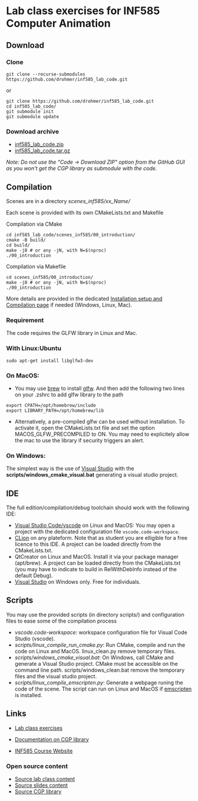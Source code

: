 # Lab class exercises for INF585 Computer Animation

## Download



### Clone

```
git clone --recurse-submodules https://github.com/drohmer/inf585_lab_code.git
```

or

```
git clone https://github.com/drohmer/inf585_lab_code.git
cd inf585_lab_code/
git submodule init
git submodule update
```

### Download archive

* [inf585_lab_code.zip](https://imagecomputing.net/course/2023_2024/inf585/lab_code/inf585_lab_code.zip)
* [inf585_lab_code.tar.gz](https://imagecomputing.net/course/2023_2024/inf585/lab_code/inf585_lab_code.tar.gz)


_Note: Do not use the "Code -> Download ZIP" option from the GitHub GUI as you won't get the CGP library as submodule with the code._


## Compilation

Scenes are in a directory _scenes_inf585/xx_Name/_

Each scene is provided with its own CMakeLists.txt and Makefile

Compilation via CMake
```
cd inf585_lab_code/scenes_inf585/00_introduction/
cmake -B build/
cd build/
make -j8 # or any -jN, with N=$(nproc)
./00_introduction
```

Compilation via Makefile
```
cd scenes_inf585/00_introduction/
make -j8 # or any -jN, with N=$(nproc)
./00_introduction
```

More details are provided in the dedicated [Installation setup and Compilation page](https://imagecomputing.net/cgp/compilation) if needed (Windows, Linux, Mac).

### Requirement

The code requires the GLFW library in Linux and Mac.

### With Linux:Ubuntu

```
sudo apt-get install libglfw3-dev
```

### On MacOS:

* You may use [brew](https://brew.sh/) to install [glfw](https://formulae.brew.sh/formula/glfw). And then add the following two lines on your .zshrc to add glfw library to the path
```
export CPATH=/opt/homebrew/include
export LIBRARY_PATH=/opt/homebrew/lib
```

* Alternatively, a pre-compiled glfw can be used without installation. To activate it, open the CMakeLists.txt file and set the option MACOS_GLFW_PRECOMPILED to ON. You may need to explicitely allow the mac to use the library if security triggers an alert.

### On Windows:

The simplest way is the use of [Visual Studio](https://visualstudio.microsoft.com/downloads/) with the __scripts/windows_cmake_visual.bat__ generating a visual studio project.


## IDE

The full edition/compilation/debug toolchain should work with the following IDE:

* [Visual Studio Code/vscode](https://code.visualstudio.com/) on Linux and MacOS: You may open a project with the dedicated configuration file `vscode.code-workspace`.
* [CLion](https://www.jetbrains.com/clion) on any plateform. Note that as student you are elligible for a free licence to this IDE. A project can be loaded directly from the CMakeLists.txt.
* QtCreator on Linux and MacOS. Install it via your package manager (apt/brew). A project can be loaded directly from the CMakeLists.txt (you may have to indicate to build in RelWithDebInfo instead of the default Debug).
* [Visual Studio](https://visualstudio.microsoft.com/downloads/) on Windows only. Free for individuals.



## Scripts

You may use the provided scripts (in directory scripts/) and configuration files to ease some of the compilation process
* _vscode.code-workspace_: workspace configuration file for Visual Code Studio (vscode). 
* _scripts/linux_compile_run_cmake.py_: Run CMake, compile and run the code on Linux and MacOS. linux_clean.py remove temporary files.
* _scripts/windows_cmake_visual.bat_: On Windows, call CMake and generate a Visual Studio project. CMake must be accessible on the command line path. scripts/windows_clean.bat remove the temporary files and the visual studio project.
* _scripts/linux_compile_emscripten.py_: Generate a webpage runing the code of the scene. The script can run on Linux and MacOS if [emscripten](https://emscripten.org/docs/getting_started/downloads.html) is installed.

## Links

* [Lab class exercises](https://imagecomputing.net/course/2023_2024/inf585/lab)
* [Documentation on CGP library](https://imagecomputing.net/cgp/index.html)


* [INF585 Course Website](https://damienrohmer.com/data/teaching/2022_2023/x-inf585)

### Open source content

* [Source lab class content](https://github.com/drohmer/inf585_lab_class)
* [Source slides content](https://github.com/drohmer/inf585_lecture_slides)
* [Source CGP library](https://github.com/drohmer/cgp)
